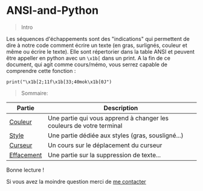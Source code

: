 # ANSI-and-Python
>Intro

Les séquences d'échappements sont des "indications" qui permettent de dire à notre code comment écrire un texte (en gras, surlignés, couleur et même ou écrire le texte).
Elle sont répertorier dans la table ANSI et peuvent être appeller en python avec un ``\x1b[`` dans un print.
A la fin de ce document, qui agit comme cours/mémo, vous serrez capable de comprendre cette fonction :
```
print("\x1b[2;11f\x1b[33;40mok\x1b[0J")
```

>Sommaire:

|Partie|Description|
|---|---|
|[Couleur](/c1.md)|Une partie qui vous apprend à changer les couleurs de votre terminal|
|[Style](/c2.md)|Une partie dédiée aux styles (gras, sousligné...)|
|[Curseur](/c3.md)|Un cours sur le déplacement du curseur|
|[Effacement](/c4.md)|Une partie sur la suppression de texte...|

Bonne lecture !

Si vous avez la moindre question merci de [me contacter](mathiskremer.mk@gmail.com)
